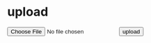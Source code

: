 <!DOCTYPE html>
<html lang="zh-Hant">
<head>
    <title>upload</title>
</head>
<body>
    <h1>upload</h1>
    <form action="http://192.168.68.54:5000/upload" method="post" enctype="multipart/form-data">
        <input type="file" name="file">
        <input type="submit" value="upload">
    </form>
</body>
</html>

